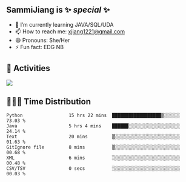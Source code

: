 ## SammiJiang is  ✨ _special_ ✨ 


- 🌱 I’m currently learning JAVA/SQL/UDA
- 📫 How to reach me: xjiang1221@gmail.com
- 😄 Pronouns: She/Her
- ⚡ Fun fact: EDG NB
## 👾 Activities 

![](https://github-readme-stats.vercel.app/api?username=SammiJiang&theme=gruvbox )

## 👩🏼‍💻 Time Distribution 

<!--START_SECTION:waka-->

```text
Python                 15 hrs 22 mins  ██████████████████▒░░░░░░   73.03 %
Java                   5 hrs 4 mins    ██████░░░░░░░░░░░░░░░░░░░   24.14 %
Text                   20 mins         ▒░░░░░░░░░░░░░░░░░░░░░░░░   01.63 %
GitIgnore file         8 mins          ▒░░░░░░░░░░░░░░░░░░░░░░░░   00.68 %
XML                    6 mins          ░░░░░░░░░░░░░░░░░░░░░░░░░   00.48 %
CSV/TSV                0 secs          ░░░░░░░░░░░░░░░░░░░░░░░░░   00.03 %
```

<!--END_SECTION:waka-->
